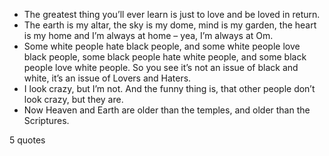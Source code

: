  - The greatest thing you’ll ever learn is just to love and be loved in return.
 - The earth is my altar, the sky is my dome, mind is my garden, the heart is my home and I’m always at home – yea, I’m always at Om.
 - Some white people hate black people, and some white people love black people, some black people hate white people, and some black people love white people. So you see it’s not an issue of black and white, it’s an issue of Lovers and Haters.
 - I look crazy, but I’m not. And the funny thing is, that other people don’t look crazy, but they are.
 - Now Heaven and Earth are older than the temples, and older than the Scriptures.

5 quotes